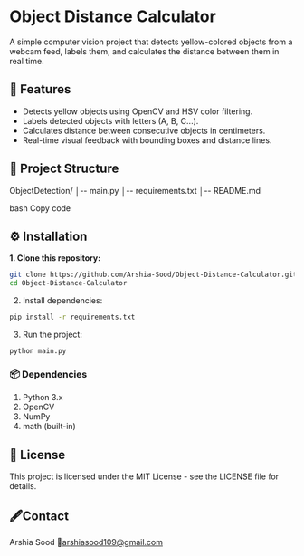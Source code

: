 # Object Distance Calculator

A simple computer vision project that detects yellow-colored objects from a webcam feed, labels them, and calculates the distance between them in real time.

## 📌 Features
- Detects yellow objects using OpenCV and HSV color filtering.
- Labels detected objects with letters (A, B, C...).
- Calculates distance between consecutive objects in centimeters.
- Real-time visual feedback with bounding boxes and distance lines.

## 📂 Project Structure
ObjectDetection/
│-- main.py
│-- requirements.txt
│-- README.md

bash
Copy code

## ⚙️ Installation

**1. Clone this repository:**
```bash
git clone https://github.com/Arshia-Sood/Object-Distance-Calculator.git
cd Object-Distance-Calculator
```

2. Install dependencies:

```bash
pip install -r requirements.txt
```

3. Run the project:

```
python main.py
```

### 📦 Dependencies

1. Python 3.x
2. OpenCV
3. NumPy
4. math (built-in)

## 📜 License
This project is licensed under the MIT License - see the LICENSE file for details.

## 🖋️Contact
Arshia Sood
📧arshiasood109@gmail.com
